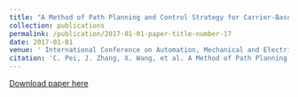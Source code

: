 ```yaml
---
title: "A Method of Path Planning and Control Strategy for Carrier-Based UAV in Return Section"
collection: publications
permalink: /publication/2017-01-01-paper-title-number-17
date: 2017-01-01
venue: ' International Conference on Automation, Mechanical and Electrical Engineering (AMEE)'
citation: 'C. Pei, J. Zhang, X. Wang, et al. A Method of Path Planning and Control Strategy for Carrier-Based UAV in Return Section[C]//2017 2nd International Conference on Automation, Mechanical and Electrical Engineering (AMEE 2017). Atlantis Press, 2017: 9-17.'
---
```

[Download paper here](http://ChaoyingPei.github.io/files/Return.pdf)
